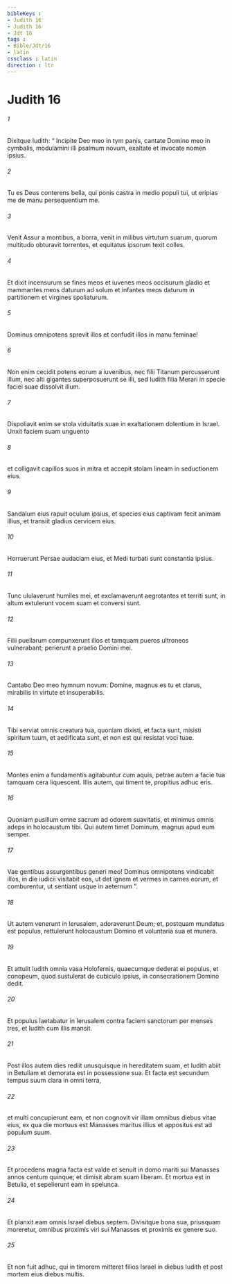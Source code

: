 ```yaml
---
bibleKeys : 
- Judith 16
- Judith 16
- Jdt 16
tags : 
- Bible/Jdt/16
- latin
cssclass : latin
direction : ltr
---
```


# Judith 16

###### 1
Dixitque Iudith: “ Incipite Deo meo in tym panis, cantate Domino meo in cymbalis, modulamini illi psalmum novum, exaltate et invocate nomen ipsius.
###### 2
Tu es Deus conterens bella, qui ponis castra in medio populi tui, ut eripias me de manu persequentium me.
###### 3
Venit Assur a montibus, a borra, venit in milibus virtutum suarum, quorum multitudo obturavit torrentes, et equitatus ipsorum texit colles.
###### 4
Et dixit incensurum se fines meos et iuvenes meos occisurum gladio et mammantes meos daturum ad solum et infantes meos daturum in partitionem et virgines spoliaturum.
###### 5
Dominus omnipotens sprevit illos et confudit illos in manu feminae! 
###### 6
Non enim cecidit potens eorum a iuvenibus, nec filii Titanum percusserunt illum, nec alti gigantes superposuerunt se illi, sed Iudith filia Merari in specie faciei suae dissolvit illum. 
###### 7
Dispoliavit enim se stola viduitatis suae in exaltationem dolentium in Israel. Unxit faciem suam unguento
###### 8
et colligavit capillos suos in mitra et accepit stolam lineam in seductionem eius.
###### 9
Sandalum eius rapuit oculum ipsius, et species eius captivam fecit animam illius, et transiit gladius cervicem eius.
###### 10
Horruerunt Persae audaciam eius, et Medi turbati sunt constantia ipsius.
###### 11
Tunc ululaverunt humiles mei, et exclamaverunt aegrotantes et territi sunt, in altum extulerunt vocem suam et conversi sunt.
###### 12
Filii puellarum compunxerunt illos et tamquam pueros ultroneos vulnerabant; perierunt a praelio Domini mei.
###### 13
Cantabo Deo meo hymnum novum: Domine, magnus es tu et clarus, mirabilis in virtute et insuperabilis. 
###### 14
Tibi serviat omnis creatura tua, quoniam dixisti, et facta sunt, misisti spiritum tuum, et aedificata sunt, et non est qui resistat voci tuae.
###### 15
Montes enim a fundamentis agitabuntur cum aquis, petrae autem a facie tua tamquam cera liquescent. Illis autem, qui timent te, propitius adhuc eris.
###### 16
Quoniam pusillum omne sacrum ad odorem suavitatis, et minimus omnis adeps in holocaustum tibi. Qui autem timet Dominum, magnus apud eum semper.
###### 17
Vae gentibus assurgentibus generi meo! Dominus omnipotens vindicabit illos, in die iudicii visitabit eos, ut det ignem et vermes in carnes eorum, et comburentur, ut sentiant usque in aeternum ”.
###### 18
Ut autem venerunt in Ierusalem, adoraverunt Deum; et, postquam mundatus est populus, rettulerunt holocaustum Domino et voluntaria sua et munera. 
###### 19
Et attulit Iudith omnia vasa Holofernis, quaecumque dederat ei populus, et conopeum, quod sustulerat de cubiculo ipsius, in consecrationem Domino dedit. 
###### 20
Et populus laetabatur in Ierusalem contra faciem sanctorum per menses tres, et Iudith cum illis mansit.
###### 21
Post illos autem dies rediit unusquisque in hereditatem suam, et Iudith abiit in Betuliam et demorata est in possessione sua. Et facta est secundum tempus suum clara in omni terra, 
###### 22
et multi concupierunt eam, et non cognovit vir illam omnibus diebus vitae eius, ex qua die mortuus est Manasses maritus illius et appositus est ad populum suum. 
###### 23
Et procedens magna facta est valde et senuit in domo mariti sui Manasses annos centum quinque; et dimisit abram suam liberam. Et mortua est in Betulia, et sepelierunt eam in spelunca.
###### 24
Et planxit eam omnis Israel diebus septem. Divisitque bona sua, priusquam moreretur, omnibus proximis viri sui Manasses et proximis ex genere suo. 
###### 25
Et non fuit adhuc, qui in timorem mitteret filios Israel in diebus Iudith et post mortem eius diebus multis.
